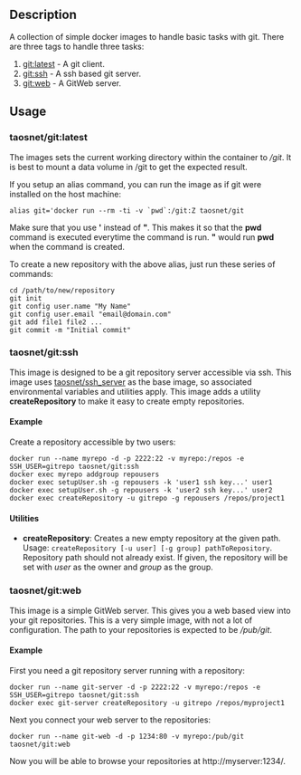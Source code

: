 ## Description

A collection of simple docker images to handle basic tasks with git. There are three tags to handle three tasks:

1. [git:latest](#taosnetgitlatest) - A git client.
2. [git:ssh](#taosnetgitssh) - A ssh based git server.
3. [git:web](#taosnetgitweb) - A GitWeb server.

## Usage

### taosnet/git:latest

The images sets the current working directory within the container to */git*. It is best to mount a data volume in /git to get the expected result.

If you setup an alias command, you can run the image as if git were installed on the host machine:
```
alias git='docker run --rm -ti -v `pwd`:/git:Z taosnet/git
```
Make sure that you use **'** instead of **"**. This makes it so that the **pwd** command is executed everytime the command is run. **"** would run **pwd** when the command is created.

To create a new repository with the above alias, just run these series of commands:
```
cd /path/to/new/repository
git init
git config user.name "My Name"
git config user.email "email@domain.com"
git add file1 file2 ...
git commit -m "Initial commit"
```

### taosnet/git:ssh

This image is designed to be a git repository server accessible via ssh. This image uses [taosnet/ssh_server](https://hub.docker.com/r/taosnet/ssh_server/) as the base image, so associated environmental variables and utilities apply. This image adds a utility **createRepository** to make it easy to create empty repositories.

#### Example

Create a repository accessible by two users:

```
docker run --name myrepo -d -p 2222:22 -v myrepo:/repos -e SSH_USER=gitrepo taosnet/git:ssh
docker exec myrepo addgroup repousers
docker exec setupUser.sh -g repousers -k 'user1 ssh key...' user1
docker exec setupUser.sh -g repousers -k 'user2 ssh key...' user2
docker exec createRepository -u gitrepo -g repousers /repos/project1
```

#### Utilities

* **createRepository**: Creates a new empty repository at the given path. Usage: `createRepository [-u user] [-g group] pathToRepository`. Repository path should not already exist. If given, the repository will be set with _user_ as the owner and _group_ as the group.

### taosnet/git:web

This image is a simple GitWeb server. This gives you a web based view into your git repositories. This is a very simple image, with not a lot of configuration. The path to your repositories is expected to be _/pub/git_.

#### Example

First you need a git repository server running with a repository:

```
docker run --name git-server -d -p 2222:22 -v myrepo:/repos -e SSH_USER=gitrepo taosnet/git:ssh
docker exec git-server createRepository -u gitrepo /repos/myproject1
```

Next you connect your web server to the repositories:

```
docker run --name git-web -d -p 1234:80 -v myrepo:/pub/git taosnet/git:web
```

Now you will be able to browse your repositories at http://myserver:1234/.
